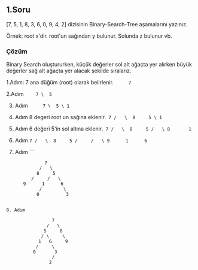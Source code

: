 ## 1.Soru
[7, 5, 1, 8, 3, 6, 0, 9, 4, 2] dizisinin Binary-Search-Tree aşamalarını yazınız.

Örnek: root x'dir. root'un sağından y bulunur. Solunda z bulunur vb.

### Çözüm
Binary Search oluştururken, küçük değerler sol alt ağaçta yer alırken büyük değerler sağ alt ağaçta yer alacak şekilde sıralarız.

1.Adım: 7 ana düğüm (root) olarak belirlenir.
         ```     7```


2.Adım     ```    7
                    \ 
                     5```

3. Adım   ```     7
                    \ 
                     5
                       \
                         1```


4. Adım  8 degeri root un sağına eklenir.```
                  7
                /   \ 
               8     5
                       \
                         1```
5. Adım  6 değeri 5'in sol altına eklenir.```
                  7
                /   \ 
               8     5
                   /   \
                 8       1```
6. Adım ```
                  7
                /   \ 
               8     5
             /     /   \
          9      1      6
           ```               
7. Adım ```

                  7
                /   \ 
               8     5
             /     /   \
          9      1      6
                /        \
               0          3
```
  
8. Adım 
                
                 7
               /   \ 
              5     8
             / \     \
            1   6     9
           /     \      
          0       3     
                 /       
                2         